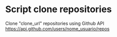 <h1>Script clone repositories</h1>

Clone "clone_url" repositories using Github API https://api.github.com/users/nome_usuario/repos
